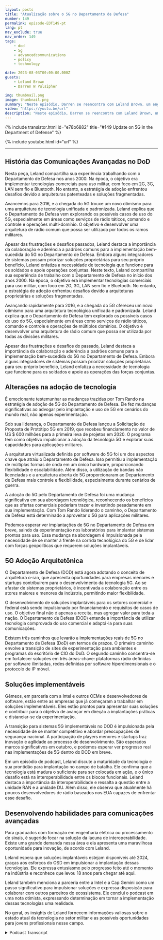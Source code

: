 ```yaml
---
layout: posts
title: "Atualização sobre o 5G no Departamento de Defesa"
number: 149
permalink: episode-EDT149-pt
lang: pt
nav_exclude: true
nav_order: 149
tags:
    - dod
    - 5g
    - advancedcommunications
    - policy
    - technology

date: 2023-08-03T00:00:00.000Z
guests:
    - Leland Brown
    - Darren W Pulsipher

img: thumbnail.png
image: thumbnail.png
summary: "Neste episódio, Darren se reencontra com Leland Brown, um engenheiro principal na Capgemini e um convidado anterior do programa, para discutir os avanços futuros da tecnologia 5G no Departamento de Defesa dos Estados Unidos."
video: "https://youtu.be/url"
description: "Neste episódio, Darren se reencontra com Leland Brown, um engenheiro principal na Capgemini e um convidado anterior do programa, para discutir os avanços futuros da tecnologia 5G no Departamento de Defesa dos Estados Unidos."
---
```


<div>
{% include transistor.html id="e78b6882" title="#149 Update on 5G in the Department of Defense" %}

{% include youtube.html id="url" %}
</div>

---

## História das Comunicações Avançadas no DoD

Nesta peça, Leland compartilha sua experiência trabalhando com o Departamento de Defesa nos anos 2000. Na época, o objetivo era implementar tecnologias comerciais para uso militar, com foco em 2G, 3G, LAN sem fio e Bluetooth. No entanto, a estratégia de adoção enfrentou desafios devido a arquiteturas patenteadas e soluções fragmentadas.

Avancemos para 2016, e a chegada do 5G trouxe um novo otimismo para uma arquitetura de tecnologia unificada e padronizada. Leland explica que o Departamento de Defesa vem explorando os possíveis casos de uso do 5G, especialmente em áreas como serviços de rádio táticos, comando e controle e operações multi-domínio. O objetivo é desenvolver uma arquitetura de rádio comum que possa ser utilizada por todos os ramos militares.

Apesar das frustrações e desafios passados, Leland destaca a importância da colaboração e aderência a padrões comuns para a implementação bem-sucedida do 5G no Departamento de Defesa. Embora alguns integradores de sistemas possam priorizar soluções proprietárias para seu próprio benefício, Leland enfatiza a necessidade de tecnologia que funcione para os soldados e apoie operações conjuntas. Neste texto, Leland compartilha sua experiência de trabalho com o Departamento de Defesa no início dos anos 2000. Na época, o objetivo era implementar tecnologias comerciais para uso militar, com foco em 2G, 3G, LAN sem fio e Bluetooth. No entanto, a estratégia de adoção enfrentou desafios devido a arquiteturas proprietárias e soluções fragmentadas.

Avançando rapidamente para 2016, e a chegada do 5G ofereceu um novo otimismo para uma arquitetura tecnológica unificada e padronizada. Leland explica que o Departamento de Defesa tem explorado os possíveis casos de uso do 5G, especialmente em áreas como serviços de rádio táticos, comando e controle e operações de múltiplos domínios. O objetivo é desenvolver uma arquitetura de rádio comum que possa ser utilizada por todas as divisões militares.

Apesar das frustrações e desafios do passado, Leland destaca a importância da colaboração e aderência a padrões comuns para a implementação bem-sucedida do 5G no Departamento de Defesa. Embora alguns integradores de sistemas possam priorizar soluções proprietárias para seu próprio benefício, Leland enfatiza a necessidade de tecnologia que funcione para os soldados e apoie as operações das forças conjuntas.

## Alterações na adoção de tecnologia

É emocionante testemunhar as mudanças trazidas por Tom Rando na estratégia de adoção de 5G do Departamento de Defesa. Ele fez mudanças significativas ao advogar pelo implantação e uso de 5G em cenários do mundo real, não apenas experimentação.

Sob sua liderança, o Departamento de Defesa lançou a Solicitação de Proposta de Protótipo 5G em 2019, que recebeu financiamento no valor de US $ 600 milhões para a primeira leva de projetos em 2020. O programa tem como objetivo impulsionar a adoção da tecnologia 5G e explorar suas capacidades para aplicações militares.

A arquitetura virtualizada definida por software do 5G foi um dos aspectos chave que atraiu o Departamento de Defesa. Isso permitiu a implementação de múltiplas formas de onda em um único hardware, proporcionando flexibilidade e escalabilidade. Além disso, a utilização de bandas não licenciadas e a arquitetura aberta do 5G proporcionaram ao Departamento de Defesa mais controle e flexibilidade, especialmente durante cenários de guerra.

A adoção do 5G pelo Departamento de Defesa foi uma mudança significativa em sua abordagem tecnológica, reconhecendo os benefícios que as ofertas comerciais poderiam trazer e investindo pesadamente em sua implementação. Com Tom Rando liderando o caminho, o Departamento de Defesa está determinado a aproveitar o 5G para aplicações militares.

Podemos esperar ver implantações de 5G no Departamento de Defesa em breve, saindo da experimentação nos laboratórios para implantar sistemas prontos para uso. Essa mudança na abordagem é impulsionada pela necessidade de se manter à frente na corrida tecnológica do 5G e de lidar com forças geopolíticas que requerem soluções implantáveis.

## 5G Adoção Arquitetônica

O Departamento de Defesa (DOD) está agora adotando o conceito de arquitetura o-ran, que apresenta oportunidades para empresas menores e startups contribuírem para o desenvolvimento da tecnologia 5G. Ao se afastar de sistemas proprietários, é incentivada a colaboração entre os atores maiores e menores da indústria, permitindo maior flexibilidade.

O desenvolvimento de soluções implantáveis para os setores comercial e federal está sendo impulsionado por financiamento e requisitos de casos de uso. O objetivo final não é apenas a receita, mas agregar valor para toda a nação. O Departamento de Defesa (DOD) entende a importância de utilizar tecnologia comprovada do uso comercial e adaptá-la para suas comunicações.

Existem três caminhos que levarão a implementações reais de 5G no Departamento de Defesa (DoD) em termos de prazos. O primeiro caminho envolve a transição de sites de experimentação para ambientes e programas do escritório de CIO do DoD. O segundo caminho concentra-se em fortalecer soluções em três áreas-chave: plataformas rádio definidas por software ilimitadas, redes definidas por software hiperdimensionais e o protocolo de IP móvel.

## Soluções implementáveis

Gêmeos, em parceria com a Intel e outros OEMs e desenvolvedores de software, estão entre as empresas que já começaram a trabalhar em soluções implementáveis. Eles estão prontos para apresentar suas soluções e contribuir para o objetivo de avançar em direção a implantações práticas e distanciar-se da experimentação.

A transição para sistemas 5G implementáveis no DOD é impulsionada pela necessidade de se manter competitivo e abordar preocupações de segurança nacional. A participação de players menores e startups traz inovação e agilidade ao processo de desenvolvimento. São esperados marcos significativos em outubro, e podemos esperar ver progresso real nas implementações de 5G dentro do DOD em breve.

Em um episódio de podcast, Leland discute a maturidade da tecnologia e sua prontidão para implantação no campo de batalha. Ele confirma que a tecnologia está madura o suficiente para ser colocada em ação, e o único desafio está na interoperabilidade entre os blocos funcionais. Leland destaca a importância da interoperabilidade e ressalta a questão entre a unidade RAN e a unidade DU. Além disso, ele observa que atualmente há poucos desenvolvedores de rádio baseados nos EUA capazes de enfrentar esse desafio.

## Desenvolvendo habilidades para comunicações avançadas

Para graduados com formação em engenharia elétrica ou processamento de sinais, é sugerido focar na solução da lacuna de interoperabilidade. Existe uma grande demanda nessa área e ela apresenta uma maravilhosa oportunidade para inovação, de acordo com Leland.

Leland espera que soluções implantáveis estejam disponíveis até 2024, graças aos esforços do OSD em impulsionar a implantação dessas tecnologias. Ele expressa entusiasmo pelo progresso feito até o momento na indústria e reconhece que levou 18 anos para chegar até aqui.

Leland também menciona a parceria entre a Intel e a Cap Gemini como um passo significativo para impulsionar soluções e expressa disposição para colaborar com outros parceiros do ecossistema. Ele conclui o podcast em uma nota otimista, expressando determinação em tornar a implementação dessas tecnologias uma realidade.

No geral, os insights de Leland fornecem informações valiosas sobre o estado atual da tecnologia no setor militar e as possíveis oportunidades para jovens profissionais nesse campo.



<details>
<summary> Podcast Transcript </summary>

<p></p>

</details>

